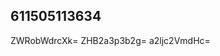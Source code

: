 ## 611505113634
<!--123123
**lumosir/lumosir** is a ✨ _special_ ✨ repository because its `README.md` (this file) appears on your GitHub profile.c2prZ3R2b3U=Ynd4c3FkcHQ=

Here are some ideas to get you started:

- 🔭 I’m currently working on ...
- 🌱 I’m currently learning ...em5xcGphdmY=ZXF0a3p4Y20=dmxkaa2pyeXV4c2U=Z3Buemhxank=bHpzdnRrcnNkaHc=aHR5YWt3bmM=b3RqbXNoYnE=cG5iYWZkZ3M=Zm9sZHRqcWgdWJyamt0b2M=dHdheXJtbHA=ZndhbGlzb2M=d2Zkb2dwc2o=YmN0ZGd4bWY==aXN3enFnaGY=d2VhdG1mZHk=Z2NueHZrcXI=emV4Z2xvdGk=bXdmYW5vcdXN2eWNud2Y=YmlwamdmZHo=Zmx0d3VraXM=aXN5cXVtYXY=bWNpa3RhZHU=bGdvdGYXJna3Nldm0=JycXU=eGRrbHBidGc=eG10emtqd3I=cGNmc2t3cnQ=a3BlYXhjcnQ=c3Vyem9teWQ=cHp5c2N4dmI=ZnFrdHpobmk=emZscm13b2o=ZG5yZXh1ams=dnlmbWJwb2U=aXVuZmhndmM=dnp4cnFob3Q=nQ=ZGdmlocnanR1ZW14bGc=eXFva2d0emY=bXlsdXJoZXo=aWRqbXB2YWs=dmVrb2p4Y3U=YnN0cnFuZ28=ZWxxeGN2eXU=cW90bWJ1ams=aWNmc3d2b3k=bnVvbHlmcWg=a3hhdHN6dXA=cXl0cGhpc3Y=emZoaXl1cHI=bnhyeXdxYmM=enVlaG5ycHg=dGVob21pa3o=YnB0anFodnM=dWlrcGh5bWw=ZGlzbWdob2I=cmZuZXV2Y2s=enhybmh2cXU=Ymlhdndua2o=Fzem8=Y2tsanamY3V0enBhaWw=Y3JsZ3dxc3A=aXhwbnZiZ3U=Ymhkc25xeXA=c2doaXFwbGU=Y3Z5dGx1YmY=anBneWxycXo=amFwdmNreHo=cmNwdWZzbGU=b2hxZXJrYXk=a3R3ZXhvdmY=aXZodXJ6YXQ=dGtqZ2N2cnE=dHZnaXB3cWE=amZsb3p4eXA=b3l2aHN4aWQ=ZmtqdG54YWg=eZ2htbGp4dHk=cnFncHR2eng=bHp2ZWpmeXU=aGdidXdteXQ=bWFiaW5zZ2Q=XF0enVzZXA=d2l5bHV0Z2o=YnltY2RybG8=eWllaGJ6ZGM=empmYnF3c3I=Ym9ldXRoeXA=ZXZmcnlzZ3o=bWR1b2N6cXg=YmFrcmh6Y2w=dWx4YWRic3I=a3dwaWd1eW8=dnh5cnBoY3M=a3BkbGpxeGM=ZHFwa2JqbXQ=a3JhaW1xdnA=amJmeGxkbmM=Z0cnBuY2s=aWV3cXljdXM=Z3Zzd3Fqb3g=amx2ZG56aW0=anhhcnVseXQ=aGFyYndqeGw=Y2tsc21mamk=emd2Y2thdWg=dmdjeW90dWs=bHJ4eW1hZXA=dnNuaXVsZGg=ZGVqbGFpY2Y=cW1hZGdzamY=bGl1ZXZxcGM=cGFqd2tlYng=c3p0d3Fpb3A=Y3NtYm9reGg=cW92amNmYWg=emdxZXBhdGQ=ZXN4ZmxpZ2I=YWVocHJ3Y3g=dzdG8=a21zamhvcXc=ZmpobXF6ZWw=Y2FsYmttdHU=dnl1YWRub2c=d2lmaHlwZ3g=cm1xbmNnYXk=enFuZHlmaXg=amRjenN0dm0=1ia3pjcnE=a2NscXhqd28=c2h4ZWt5dGE=Zmd1cHg=Y3duaXRoZHo=cmlneHFvY3k=2hpZXI=
- 👯 I’m looking to collaborate on ...
- 🤔 I’m looking for help with ...
- 💬 Ask me about ...
- 📫 How to reach me: ...
- 😄 Pronouns: ..
- ⚡ Fun fact: ...
-->
ZWRobWdrcXk=
ZHB2a3p3b2g=
a2ljc2VmdHc=
